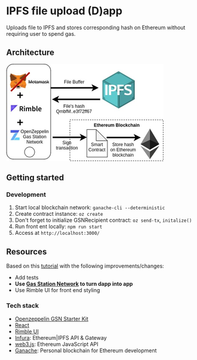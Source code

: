 # IPFS file upload (D)app
Uploads file to IPFS and stores corresponding hash on Ethereum without requiring user to spend gas.

## Architecture
![Diagram](./img/diagram.jpg)
## Getting started


### Development
1. Start local blockchain network: `ganache-cli --deterministic`
2. Create contract instance: `oz create`
3. Don't forget to initialize GSNRecipient contract: `oz send-tx`, `initalize()`
4. Run front ent locally: `npm run start`
5. Access at `http://localhost:3000/`

## Resources
Based on this [tutorial](https://www.freecodecamp.org/news/hands-on-get-started-with-infura-and-ipfs-on-ethereum-b63635142af0/)
with the following improvements/changes:
- Add tests
- **Use [Gas Station Network](https://gsn.openzeppelin.com/) to turn dapp into app**
- Use Rimble UI for front end styling

### Tech stack
- [Openzeppelin GSN Starter Kit](https://docs.openzeppelin.com/starter-kits/2.3/gsnkit)
- [React](https://reactjs.org/)
- [Rimble UI](https://rimble.consensys.design/)
- [Infura](https://infura.io/): Ethereum|IPFS API & Gateway
- [web3.js](https://github.com/ethereum/web3.js/): Ethereum JavaScript API
- [Ganache](https://github.com/trufflesuite/ganache): Personal blockchain for Ethereum development
